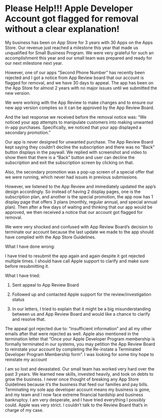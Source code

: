 # Please Help!!! Apple Developer Account got flagged for removal without a clear explanation!

My business has been on App Store for 3 years with 30 Apps on the Apps Store. Our revenue just reached a milestone this year that made us unqualified for Small Business Program. We were very grateful for such an accomplishment this year and our small team was prepared and ready for our next milestone next year.

However, one of our apps “Second Phone Number” has recently been rejected and I got a notice from App Review board that our account is flagged for removal, and we have 30 days to appeal. The app has been on the App Store for almost 2 years with no major issues until we submitted the new version.

We were working with the App Review to make changes and to ensure our new app version complies so it can be approved by the App Review Board.

And the last response we received before the removal notice was: “We noticed your app attempts to manipulate customers into making unwanted in-app purchases. Specifically, we noticed that your app displayed a secondary promotion.”

Our app is never designed for unwanted purchase. The App Review Board kept saying they couldn’t decline the subscription and there was no “Back” button displays in the paywall. We replied with screenshot and video to show them that there is a “Back” button and user can decline the subscription and exit the subscription screen by clicking on that.

Also, the secondary promotion was a pop-up screen of a special offer that we were running, which never had issues in previous submissions.

However, we listened to the App Review and immediately updated the app’s design accordingly. So instead of having 2 display pages, one is the subscription plan, and another is the special promotion, the app now has 1 display page that offers 3 plans (monthly, regular annual, and special annual plan). Then after a few days of waiting and thinking that our app would be approved, we then received a notice that our account got flagged for removal.

We were very shocked and confused with App Review Board’s decision to terminate our account because the last update we made to the app should have complied with the App Store Guidelines.

What I have done wrong:

I have tried to resubmit the app again and again despite it got rejected multiple times. I should have call Apple support to clarify and make sure before resubmitting it.

What I have tried:

1. Sent appeal to App Review Board

2. Followed up and contacted Apple support for the review/investigation status

3. In our letters, I tried to explain that it might be a big misunderstanding between us and App Review Board and would like a chance to clarify and resolve that.

The appeal got rejected due to: “insufficient information” and all my other emails after that were rejected as well. Apple also mentioned in the termination letter that “Once your Apple Developer Program membership is formally terminated in our systems, you may petition the App Review Board to reinstate your account by completing the Re-instate a Terminated Developer Program Membership form”. I was looking for some tiny hope to reinstate my account

I am so lost and devastated. Our small team has worked very hard over the past 3 years. We learned new skills, invested heavily, and took on debts to grow the business. I never once thought of breaking any App Store Guidelines because it’s the business that feed our families and pay bills. Terminating my sole app developer account means my business is gone, and my team and I now face extreme financial hardship and business bankruptcy. I am very desperate, and I have tried everything I possibly could. Apple was very strict. I couldn’t talk to the Review Board that’s in charge of my case.
